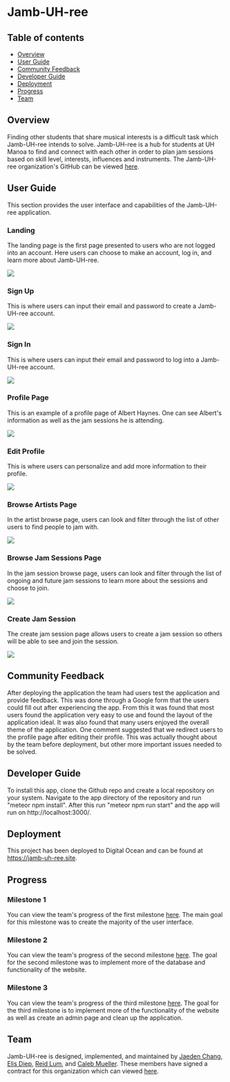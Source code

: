 
# Jamb-UH-ree

## Table of contents

* [Overview](#overview)
* [User Guide](#user-guide)
* [Community Feedback](#community-feedback)
* [Developer Guide](#developer-guide)
* [Deployment](#deployment)
* [Progress](#progress)
* [Team](#team)

## Overview

Finding other students that share musical interests is a difficult task which Jamb-UH-ree intends to solve. Jamb-UH-ree is a hub for students at UH Manoa to find and connect with each other in order to plan jam sessions based on skill level, interests, influences and instruments. The Jamb-UH-ree organization's GitHub can be viewed <a href="https://github.com/jamb-uh-ree">here</a>.

## User Guide

This section provides the user interface and capabilities of the Jamb-UH-ree application.

### Landing

The landing page is the first page presented to users who are not logged into an account. Here users can choose to make an account, log in, and learn more about Jamb-UH-ree.

![](images/m2landing.png)

### Sign Up

This is where users can input their email and password to create a Jamb-UH-ree account.

![](images/m2signup.png)

### Sign In

This is where users can input their email and password to log into a Jamb-UH-ree account.

![](images/m2signin.png)

### Profile Page

This is an example of a profile page of Albert Haynes. One can see Albert's information as well as the jam sessions he is attending.

![](images/m2profile.png)

### Edit Profile

This is where users can personalize and add more information to their profile.

![](images/m2edit.png)

### Browse Artists Page

In the artist browse page, users can look and filter through the list of other users to find people to jam with.

![](images/m2browsea.png)

### Browse Jam Sessions Page

In the jam session browse page, users can look and filter through the list of ongoing and future jam sessions to learn more about the sessions and choose to join.

![](images/m2browsej.png)

### Create Jam Session

The create jam session page allows users to create a jam session so others will be able to see and join the session.

![](images/m2createjam.png)

## Community Feedback

After deploying the application the team had users test the application and provide feedback. This was done through a Google form that the users could fill out after experiencing the app. From this it was found that most users found the application very easy to use and found the layout of the application ideal. It was also found that many users enjoyed the overall theme of the application. One comment suggested that we redirect users to the profile page after editing their profile. This was actually thought about by the team before deployment, but other more important issues needed to be solved.

## Developer Guide

To install this app, clone the Github repo and create a local repository on your system. Navigate to the app directory of the repository and run "meteor npm install". After this run "meteor npm run start" and the app will run on http://localhost:3000/.

## Deployment

This project has been deployed to Digital Ocean and can be found at <a href="https://jamb-uh-ree.site">https://jamb-uh-ree.site</a>.


## Progress

### Milestone 1
You can view the team's progress of the first milestone <a href="https://github.com/orgs/jamb-uh-ree/projects/1/views/1?layout=board">here</a>. The main goal for this milestone was to create the majority of the user interface.

### Milestone 2
You can view the team's progress of the second milestone <a href="https://github.com/orgs/jamb-uh-ree/projects/3/views/1?layout=board">here</a>. The goal for the second milestone was to implement more of the database and functionality of the website.

### Milestone 3
You can view the team's progress of the third milestone <a href="https://github.com/orgs/jamb-uh-ree/projects/4/views/1?layout=board">here</a>. The goal for the third milestone is to implement more of the functionality of the website as well as create an admin page and clean up the application.


## Team

Jamb-UH-ree is designed, implemented, and maintained by [Jaeden Chang](https://jaedench.github.io/), [Elis Diep](https://elisdiep.github.io/), [Reid Lum](https://reidlum.github.io/), and [Caleb Mueller](https://calebmueller-uh.github.io/). These members have signed a contract for this organization which can viewed <a href="https://docs.google.com/document/d/1RjHlU3JCVSA35spR8NsnANxm8wTX9YFo0xGyXEpNkgY/edit?usp=sharing">here</a>.
